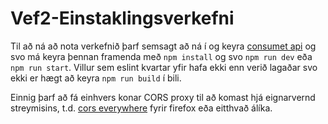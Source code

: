 # Vef2-Einstaklingsverkefni

Til að ná að nota verkefnið þarf semsagt að ná í og keyra [consumet api](https://github.com/consumet/api.consumet.org) og svo 
má keyra þennan framenda með ```npm install``` og svo ```npm run dev``` eða ```npm run start```. Villur sem eslint kvartar yfir hafa ekki enn verið lagaðar svo ekki er hægt að keyra ```npm run build``` í bili.

Einnig þarf að fá einhvers konar CORS proxy til að komast hjá eignarvernd streymisins, t.d. [cors everywhere](https://addons.mozilla.org/en-US/firefox/addon/cors-everywhere/) fyrir firefox eða eitthvað álíka.
